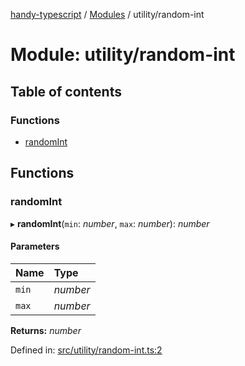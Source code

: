 [handy-typescript](../README.md) / [Modules](../modules.md) / utility/random-int

# Module: utility/random-int

## Table of contents

### Functions

- [randomInt](utility_random_int.md#randomint)

## Functions

### randomInt

▸ **randomInt**(`min`: *number*, `max`: *number*): *number*

#### Parameters

| Name | Type |
| :------ | :------ |
| `min` | *number* |
| `max` | *number* |

**Returns:** *number*

Defined in: [src/utility/random-int.ts:2](https://github.com/robbiemu/handy-typescript/blob/936fff6/src/utility/random-int.ts#L2)
